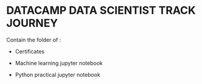 # DATACAMP DATA SCIENTIST TRACK JOURNEY

Contain the folder of :

- Certificates

- Machine learning jupyter notebook

- Python practical jupyter notebook
